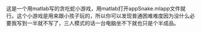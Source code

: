 这是一个用matlab写的贪吃蛇小游戏，用matlab打开appSnake.mlapp文件就行。这个小游戏是用来跟小孩子玩的，所以你可以发现普通困难难度因为没什么必要我写到一半就不写了，三人模式的话一台电脑坐不下就也只是个半成品。
